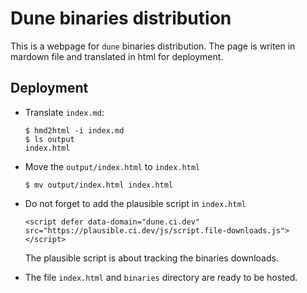 # Dune binaries distribution

This is a webpage for `dune` binaries distribution. The page is writen in mardown file and translated in html for deployment.

## Deployment

- Translate `index.md`:
  ```
  $ hmd2html -i index.md
  $ ls output
  index.html
  ```

- Move the `output/index.html` to `index.html`
  ```
  $ mv output/index.html index.html
  ```

- Do not forget to add the plausible script in `index.html`
  ```
  <script defer data-domain="dune.ci.dev" src="https://plausible.ci.dev/js/script.file-downloads.js"></script>
  ```
  The plausible script is about tracking the binaries downloads.

- The file `index.html` and `binaries` directory are ready to be hosted.
